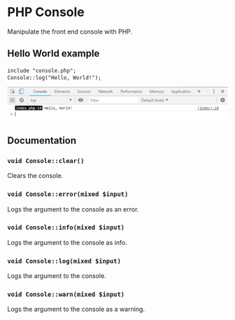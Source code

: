 # PHP Console
Manipulate the front end console with PHP.

## Hello World example
```
include "console.php";
Console::log("Hello, World!");
```
![Screenshot](Hello%2C%20World!.jpg)

## Documentation

### `void Console::clear()`
Clears the console.

### `void Console::error(mixed $input)`
Logs the argument to the console as an error.

### `void Console::info(mixed $input)`
Logs the argument to the console as info.

### `void Console::log(mixed $input)`
Logs the argument to the console.

### `void Console::warn(mixed $input)`
Logs the argument to the console as a warning.
